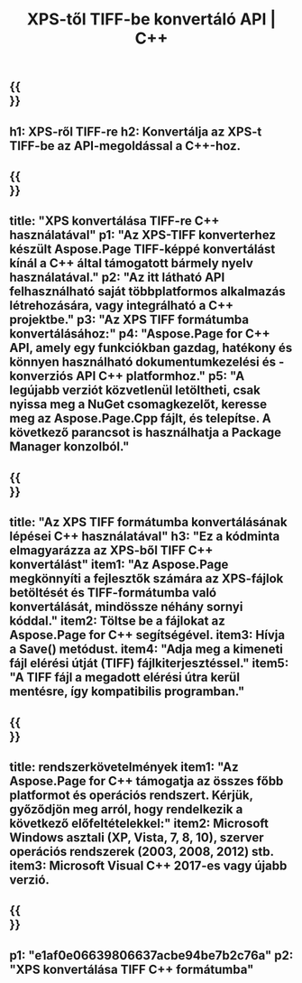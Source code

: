 ﻿---
translation: true
template: /_templates/_conversion-child-cpp.md
title: XPS-től TIFF-be konvertáló API | C++
url: /cpp/conversion/xps-to-tiff/
description: A PS-TIFF konvertálást az Aspose.Page biztosítja a C++ API-megoldáshoz. Működik C++ Runtime Environment for Windows 32 bit, Windows 64 bit és Linux 64 bit.
informat: XPS
outformat: TIFF
otherformats: EPS PS
---

{{<section banner>}}
---
h1: XPS-ről TIFF-re
h2: Konvertálja az XPS-t TIFF-be az API-megoldással a C++-hoz.
---

{{<section overview>}}
---
title: "XPS konvertálása TIFF-re C++ használatával"
p1: "Az XPS-TIFF konverterhez készült Aspose.Page TIFF-képpé konvertálást kínál a C++ által támogatott bármely nyelv használatával."
p2: "Az itt látható API felhasználható saját többplatformos alkalmazás létrehozására, vagy integrálható a C++ projektbe."
p3: "Az XPS TIFF formátumba konvertálásához:"
p4: "Aspose.Page for C++ API, amely egy funkciókban gazdag, hatékony és könnyen használható dokumentumkezelési és -konverziós API C++ platformhoz."
p5: "A legújabb verziót közvetlenül letöltheti, csak nyissa meg a NuGet csomagkezelőt, keresse meg az Aspose.Page.Cpp fájlt, és telepítse. A következő parancsot is használhatja a Package Manager konzolból."
---

{{<section feature1>}}
---
title: "Az XPS TIFF formátumba konvertálásának lépései C++ használatával"
h3: "Ez a kódminta elmagyarázza az XPS-ből TIFF C++ konvertálást"
item1: "Az Aspose.Page megkönnyíti a fejlesztők számára az XPS-fájlok betöltését és TIFF-formátumba való konvertálását, mindössze néhány sornyi kóddal."
item2: Töltse be a fájlokat az Aspose.Page for C++ segítségével.
item3: Hívja a Save() metódust.
item4: "Adja meg a kimeneti fájl elérési útját (TIFF) fájlkiterjesztéssel."
item5: "A TIFF fájl a megadott elérési útra kerül mentésre, így kompatibilis programban."
---

{{<section feature2>}}
---
title: rendszerkövetelmények
item1: "Az Aspose.Page for C++ támogatja az összes főbb platformot és operációs rendszert. Kérjük, győződjön meg arról, hogy rendelkezik a következő előfeltételekkel:"
item2: Microsoft Windows asztali (XP, Vista, 7, 8, 10), szerver operációs rendszerek (2003, 2008, 2012) stb.
item3: Microsoft Visual C++ 2017-es vagy újabb verzió.
---

{{<section gist>}}
---
p1: "e1af0e06639806637acbe94be7b2c76a"
p2: "XPS konvertálása TIFF C++ formátumba"
---
